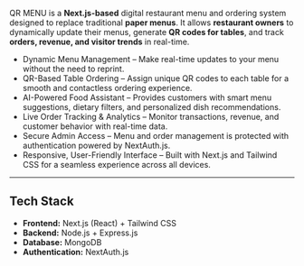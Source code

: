 
QR MENU is a **Next.js-based** digital restaurant menu and ordering system designed to replace traditional **paper menus**. It allows **restaurant owners** to dynamically update their menus, generate **QR codes for tables**, and track **orders, revenue, and visitor trends** in real-time. 

* Dynamic Menu Management – Make real-time updates to your menu without the need to reprint.
* QR-Based Table Ordering – Assign unique QR codes to each table for a smooth and contactless ordering experience.
* AI-Powered Food Assistant – Provides customers with smart menu suggestions, dietary filters, and personalized dish recommendations.
* Live Order Tracking & Analytics – Monitor transactions, revenue, and customer behavior with real-time data.
* Secure Admin Access – Menu and order management is protected with authentication powered by NextAuth.js.
* Responsive, User-Friendly Interface – Built with Next.js and Tailwind CSS for a seamless experience across all devices.

---

##  Tech Stack
- **Frontend:** Next.js (React) + Tailwind CSS  
- **Backend:** Node.js + Express.js  
- **Database:** MongoDB  
- **Authentication:** NextAuth.js  
  
